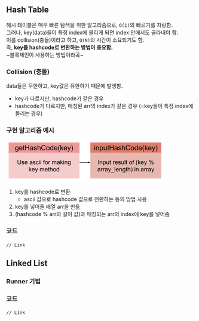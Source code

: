 ## Hash Table  
해시 테이블은 매우 빠른 탐색을 위한 알고리즘으로, `O(1)`의 빠르기를 자랑함.   
그러나, key(data)들이 특정 index에 몰리게 되면 index 안에서도 골라내야 함.  
이를 collision(충돌)이라고 하고, `O(N)`의 시간이 소요되기도 함.  
즉, **key를 hashcode로 변환하는 방법이 중요함.**  
~블록체인이 사용하는 방법이라곸~

### Collision (충돌)
data들은 무한하고, key값은 유한하기 때문에 발생함.  
* key가 다르지만, hashcode가 같은 경우
* hashcode가 다르지만, 매칭된 arr의 index가 같은 경우 (=key들이 특정 index에 몰리는 경우)

### 구현 알고리즘 예시
![HashTable](../Image/HashTable.png)  
1. key를 hashcode로 변환
	* ascii 값으로 hashcode 값으로 전환하는 등의 방법 사용
2. key를 넣어줄 배열 arr을 만듦
3. (hashcode % arr의 길이 값)과 매칭되는 arr의 index에 key를 넣어줌  

### 코드
`// Link`

## Linked List
### Runner 기법
### 코드
`// Link`
